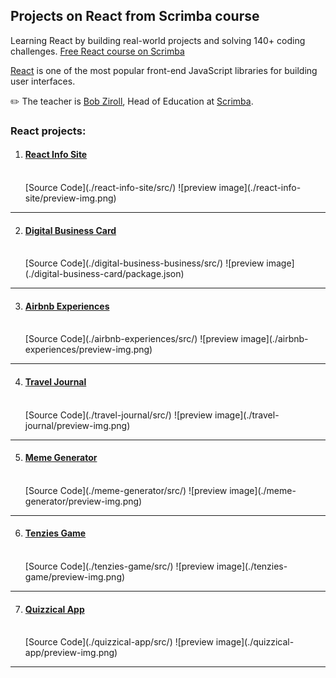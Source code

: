## Projects on React from Scrimba course

Learning React by building real-world projects and solving 140+ coding challenges.
[Free React course on Scrimba](https://scrimba.com/learn/learnreact)

[React](https://reactjs.org/) is one of the most popular front-end JavaScript libraries for building user interfaces.

✏️ The teacher is [Bob Ziroll](https://twitter.com/bobziroll), Head of Education at [Scrimba](https://scrimba.com/).

### React projects:

1.  #### [React Info Site](./react-info-site)
      <br />
    [Source Code](./react-info-site/src/)
    ![preview image](./react-info-site/preview-img.png)

---

2.  #### [Digital Business Card](./digital-business-card)
      <br />
    [Source Code](./digital-business-business/src/)
    ![preview image](./digital-business-card/package.json)

---

3.  #### [Airbnb Experiences](./airbnb-experiences)
      <br />
    [Source Code](./airbnb-experiences/src/)
    ![preview image](./airbnb-experiences/preview-img.png)

---

4.  #### [Travel Journal](./travel-journal)
      <br />
    [Source Code](./travel-journal/src/)
    ![preview image](./travel-journal/preview-img.png)

---

5.  #### [Meme Generator](./meme-generator)
      <br />
    [Source Code](./meme-generator/src/)
    ![preview image](./meme-generator/preview-img.png)

---

6.  #### [Tenzies Game](./tenzies-game)
      <br />
    [Source Code](./tenzies-game/src/)
    ![preview image](./tenzies-game/preview-img.png)

---

7.  #### [Quizzical App](./quizzical-app)
      <br />
    [Source Code](./quizzical-app/src/)
    ![preview image](./quizzical-app/preview-img.png)

---
